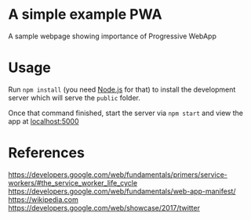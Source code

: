 # A simple example PWA
A sample webpage showing importance of Progressive WebApp

# Usage
Run `npm install` (you need [Node.js](https://nodejs.org) for that) to install the development server which will serve the `public` folder.

Once that command finished, start the server via `npm start` and view the app at [localhost:5000](http://localhost:5000)

# References
https://developers.google.com/web/fundamentals/primers/service-workers/#the_service_worker_life_cycle
https://developers.google.com/web/fundamentals/web-app-manifest/
https://wikipedia.com
https://developers.google.com/web/showcase/2017/twitter
